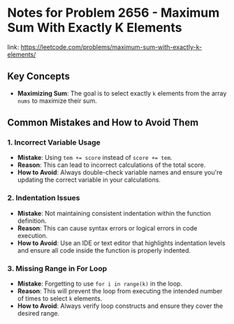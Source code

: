 # Notes for Problem 2656 - Maximum Sum With Exactly K Elements

link: https://leetcode.com/problems/maximum-sum-with-exactly-k-elements/

## Key Concepts
- **Maximizing Sum**: The goal is to select exactly `k` elements from the array `nums` to maximize their sum.

## Common Mistakes and How to Avoid Them

### 1. Incorrect Variable Usage
- **Mistake**: Using `tem += score` instead of `score += tem`.
- **Reason**: This can lead to incorrect calculations of the total score.
- **How to Avoid**: Always double-check variable names and ensure you're updating the correct variable in your calculations.

### 2. Indentation Issues
- **Mistake**: Not maintaining consistent indentation within the function definition.
- **Reason**: This can cause syntax errors or logical errors in code execution.
- **How to Avoid**: Use an IDE or text editor that highlights indentation levels and ensure all code inside the function is properly indented.

### 3. Missing Range in For Loop
- **Mistake**: Forgetting to use `for i in range(k)` in the loop.
- **Reason**: This will prevent the loop from executing the intended number of times to select `k` elements.
- **How to Avoid**: Always verify loop constructs and ensure they cover the desired range.
